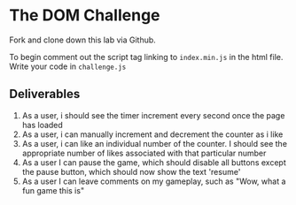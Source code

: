 # The DOM Challenge
Fork and clone down this lab via Github. 

To begin comment out the script tag linking to `index.min.js` in the html file. Write your code in `challenge.js`

## Deliverables

1. As a user, i should see the timer increment every second once the page has loaded
2. As a user, i can manually increment and decrement the counter as i like
3. As a user, i can like an individual number of the counter. I should see the appropriate number of likes associated with that particular number
4. As a user I can pause the game, which should disable all buttons except the pause button, which should now show the text 'resume'
5. As a user I can leave comments on my gameplay, such as "Wow, what a fun game this is"
